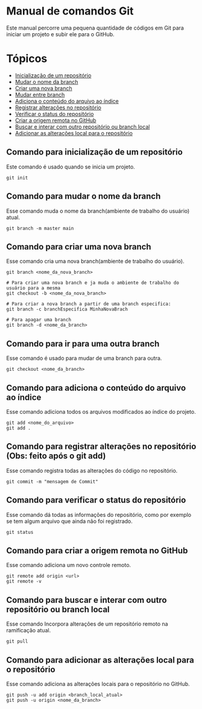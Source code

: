 # Manual de comandos Git

Este manual percorre uma pequena quantidade de códigos em Git para iniciar um projeto e subir ele para o GitHub.

# Tópicos
+ [Inicialização de um repositório](https://github.com/TymotheoTrisch/UC10_Documentacao/blob/main/ComandosGit.md#comando-para-inicialização-de-um-repositório)
+ [Mudar o nome da branch](https://github.com/TymotheoTrisch/UC10_Documentacao/blob/main/ComandosGit.md#mudar-o-nome-da-branch)
+ [Criar uma nova branch](https://github.com/TymotheoTrisch/UC10_Documentacao/blob/main/ComandosGit.md#comando-para-criar-uma-nova-branch)
+ [Mudar entre branch](https://github.com/TymotheoTrisch/UC10_Documentacao/blob/main/ComandosGit.md#comando-para-ir-para-uma-outra-branch)
+ [Adiciona o conteúdo do arquivo ao índice](https://github.com/TymotheoTrisch/UC10_Documentacao/blob/main/ComandosGit.md#comando-para-adiciona-o-conteúdo-do-arquivo-ao-índice)
+ [Registrar alterações no repositório](https://github.com/TymotheoTrisch/UC10_Documentacao/blob/main/ComandosGit.md#comando-para-registrar-altera%C3%A7%C3%B5es-no-reposit%C3%B3rio-obs-feito-ap%C3%B3s-o-git-add)
+ [Verificar o status do repositório](https://github.com/TymotheoTrisch/UC10_Documentacao/blob/main/ComandosGit.md#Comando-para-verificar-o-status-do-repositório)
+ [Criar a origem remota no GitHub](https://github.com/TymotheoTrisch/UC10_Documentacao/blob/main/ComandosGit.md#comando-para-criar-a-origem-remota-no-github)
+ [Buscar e interar com  outro repositório ou branch local](https://github.com/TymotheoTrisch/UC10_Documentacao/blob/main/ComandosGit.md#comando-para-buscar-e-interar-com--outro-reposit%C3%B3rio-ou-branch-local)
+ [Adicionar as alterações local para o repositório](https://github.com/TymotheoTrisch/UC10_Documentacao/blob/main/ComandosGit.md#comando-para-adicionar-as-altera%C3%A7%C3%B5es-local-para-o-reposit%C3%B3rio)


## Comando para inicialização de um repositório

Este comando é usado quando se inicia um projeto.
    
```
git init
```
    
## Comando para mudar o nome da branch
Esse comando muda o nome da branch(ambiente de trabalho do usuário) atual.
    
```
git branch -m master main
```
    
## Comando para criar uma nova branch
Esse comando cria uma nova branch(ambiente de trabalho do usuário).
```
git branch <nome_da_nova_branch>

# Para criar uma nova branch e ja muda o ambiente de trabalho do usuário para a mesma
git checkout -b <nome_da_nova_branch>

# Para criar a nova branch a partir de uma branch especifica:
git branch -c branchEspecifica MinhaNovaBrach

# Para apagar uma branch
git branch -d <nome_da_branch>
```
    
## Comando para ir para uma outra branch 
Esse comando é usado para mudar de uma branch para outra.
```
git checkout <nome_da_branch>
```
    
## Comando para adiciona o conteúdo do arquivo ao índice
Esse comando adiciona todos os arquivos modificados ao índice do projeto.
```
git add <nome_do_arquivo>
git add .
```
    
## Comando para registrar alterações no repositório (Obs: feito após o git add)
Esse comando registra todas as alterações do código no repositório.
```
git commit -m "mensagem de Commit"
```
    
## Comando para verificar o status do repositório
Esse comando dá todas as informações do repositório, como por exemplo se tem algum arquivo que ainda não foi registrado.
```
git status
```
    
## Comando para criar a origem remota no GitHub
Esse comando adiciona um novo controle remoto.
```
git remote add origin <url>
git remote -v
```
    
## Comando para buscar e interar com  outro repositório ou branch local
Esse comando Incorpora alterações de um repositório remoto na ramificação atual.
```
git pull
```
    
## Comando para adicionar as alterações local para o repositório
Esse comando adiciona as alterações locais para o repositório no GitHub.
```
git push -u add origin <branch_local_atual>
git push -u origin <nome_da_branch>
```
